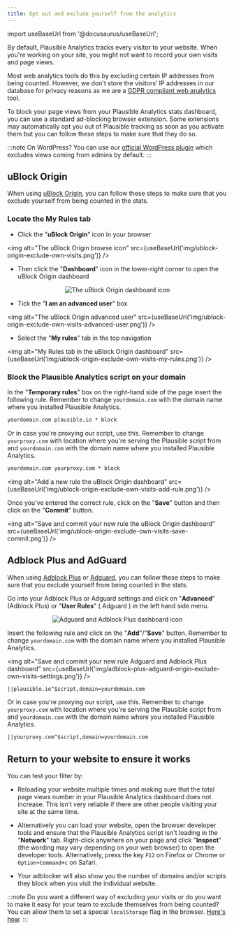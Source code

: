 ```yaml
---
title: Opt out and exclude yourself from the analytics
---
```


import useBaseUrl from '@docusaurus/useBaseUrl';

By default, Plausible Analytics tracks every visitor to your website. When you're working on your site, you might not want to record your own visits and page views.

Most web analytics tools do this by excluding certain IP addresses from being counted. However, we don't store the visitors’ IP addresses in our database for privacy reasons as we are a [GDPR compliant web analytics](https://plausible.io/data-policy) tool.

To block your page views from your Plausible Analytics stats dashboard, you can use a standard ad-blocking browser extension. Some extensions may automatically opt you out of Plausible tracking as soon as you activate them but you can follow these steps to make sure that they do so. 
 
:::note 
On WordPress? You can use our [official WordPress plugin](https://plausible.io/wordpress-analytics-plugin) which excludes views coming from admins by default.
:::

## uBlock Origin

When using [uBlock Origin](https://github.com/gorhill/uBlock/#installation), you can follow these steps to make sure that you exclude yourself from being counted in the stats. 

### Locate the My Rules tab

* Click the "**uBlock Origin**" icon in your browser

<img alt="The uBlock Origin browse icon" src={useBaseUrl('img/ublock-origin-exclude-own-visits.png')} />

* Then click the "**Dashboard**" icon in the lower-right corner to open the uBlock Origin dashboard

<center><img alt="The uBlock Origin dashboard icon" src={useBaseUrl('img/ublock-origin-exclude-own-visits-settings.png')} /></center>

* Tick the "**I am an advanced user**" box

<img alt="The uBlock Origin advanced user" src={useBaseUrl('img/ublock-origin-exclude-own-visits-advanced-user.png')} />

* Select the "**My rules**" tab in the top navigation

<img alt="My Rules tab in the uBlock Origin dashboard" src={useBaseUrl('img/ublock-origin-exclude-own-visits-my-rules.png')} />

### Block the Plausible Analytics script on your domain


In the "**Temporary rules**" box on the right-hand side of the page insert the following rule. Remember to change `yourdomain.com` with the domain name where you installed Plausible Analytics.

```html 
yourdomain.com plausible.io * block 
```

Or in case you're proxying our script, use this. Remember to change `yourproxy.com` with location where you're serving the Plausible script from and `yourdomain.com` with the domain name where you installed Plausible Analytics.

```html
yourdomain.com yourproxy.com * block 
```

<img alt="Add a new rule the uBlock Origin dashboard" src={useBaseUrl('img/ublock-origin-exclude-own-visits-add-rule.png')} />

Once you’ve entered the correct rule, click on the "**Save**" button and then click on the "**Commit**" button.

<img alt="Save and commit your new rule the uBlock Origin dashboard" src={useBaseUrl('img/ublock-origin-exclude-own-visits-save-commit.png')} />

## Adblock Plus and AdGuard

When using [Adblock Plus](https://adblockplus.org/) or [Adguard](https://adguard.com), you can follow these steps to make sure that you exclude yourself from being counted in the stats. 


Go into your Adblock Plus or Adguard settings and click on "**Advanced**" (Adblock Plus) or "**User Rules**" ( Adguard ) in the left hand side menu. 

<center><img alt="Adguard and Adblock Plus dashboard icon" src={useBaseUrl('img/adblock-plus-adguard-origin-exclude-own-visits.png')} /></center>

Insert the following rule and click on the "**Add**"/"**Save**" button. Remember to change `yourdomain.com` with the domain name where you installed Plausible Analytics.

<img alt="Save and commit your new rule Adguard and Adblock Plus dashboard" src={useBaseUrl('img/adblock-plus-adguard-origin-exclude-own-visits-settings.png')} />


```html
||plausible.io^$script,domain=yourdomain.com 
```

Or in case you're proxying our script, use this. Remember to change `yourproxy.com` with location where you're serving the Plausible script from and `yourdomain.com` with the domain name where you installed Plausible Analytics.

```html
||yourproxy.com^$script,domain=yourdomain.com 
```

## Return to your website to ensure it works

You can test your filter by:

* Reloading your website multiple times and making sure that the total page views number in your Plausible Analytics dashboard does not increase. This isn’t very reliable if there are other people visiting your site at the same time.

* Alternatively you can load your website, open the browser developer tools and ensure that the Plausible Analytics script isn't loading in the "**Network**" tab. Right-click anywhere on your page and click "**Inspect**" (the wording may vary depending on your web browser) to open the developer tools. Alternatively, press the key `F12` on Firefox or Chrome or `Option+Command+c` on Safari.

* Your adblocker will also show you the number of domains and/or scripts they block when you visit the individual website.

:::note
Do you want a different way of excluding your visits or do you want to make it easy for your team to exclude themselves from being counted? You can allow them to set a special `localStorage` flag in the browser. [Here's how](excluding-localstorage.md).
:::
